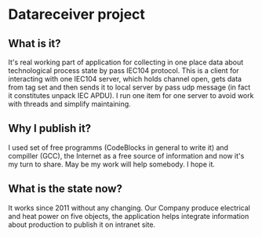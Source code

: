 # Datareceiver project
## What is it?
It's real working part of application for collecting in one place data about technological process state by pass IEC104 protocol.
This is a client for interacting with one IEC104 server, which holds channel open, gets data from tag set and then sends it to local server by pass udp message (in fact it constitutes unpack IEC APDU). I run one item for one server to avoid work with threads and simplify maintaining.
## Why I publish it?
I used set of free programms (CodeBlocks in general to write it) and compiller (GCC), the Internet as a free source of information and now it's my turn to share. May be my work will help somebody. I hope it.
## What is the state now?
It works since 2011 without any changing. Our Company produce electrical and heat power on five objects, the application helps integrate information about production to publish it on intranet site.